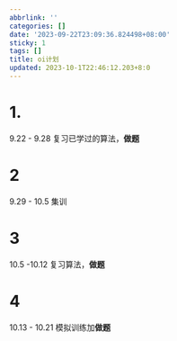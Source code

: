 ```yaml
---
abbrlink: ''
categories: []
date: '2023-09-22T23:09:36.824498+08:00'
sticky: 1
tags: []
title: oi计划
updated: 2023-10-1T22:46:12.203+8:0
---
```

# 1.

9.22 - 9.28 复习已学过的算法，**做题**

# 2

9.29 - 10.5 集训

# 3

10.5 -10.12 复习算法，**做题**

# 4

10.13 - 10.21 模拟训练加**做题**
